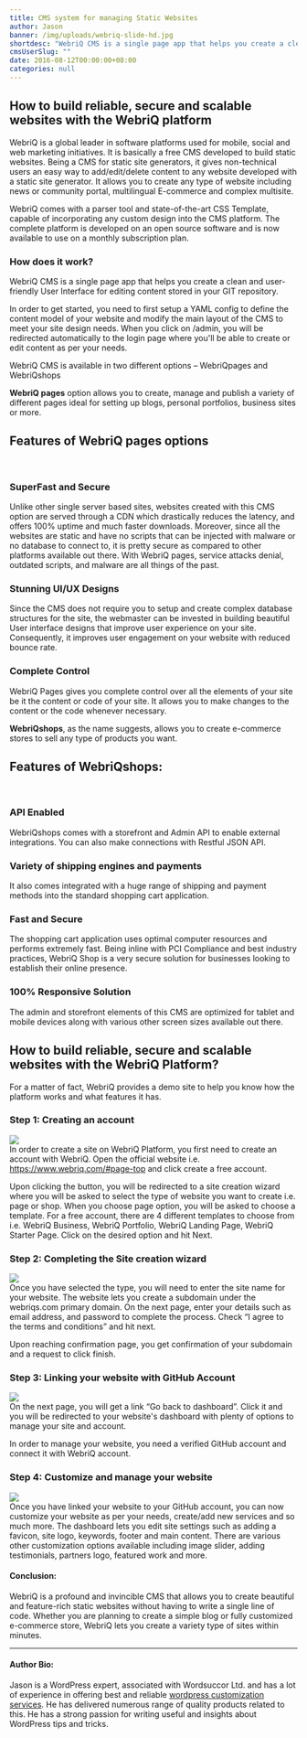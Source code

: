 ```yaml
---
title: CMS system for managing Static Websites
author: Jason
banner: /img/uploads/webriq-slide-hd.jpg
shortdesc: "WebriQ CMS is a single page app that helps you create a clean and user-friendly User Interface for editing content stored in your GIT repository. "
cmsUserSlug: ""
date: 2016-08-12T00:00:00+08:00
categories: null
---
```


## How to build reliable, secure and scalable websites with the WebriQ platform

WebriQ is a global leader in software platforms used for mobile, social and web marketing initiatives. It is basically a free CMS developed to build static websites. Being a CMS for static site generators, it gives non-technical users an easy way to add/edit/delete content to any website developed with a static site generator. It allows you to create any type of website including news or community portal, multilingual E-commerce and complex multisite.

WebriQ comes with a parser tool and state-of-the-art CSS Template, capable of incorporating any custom design into the CMS platform. The complete platform is developed on an open source software and is now available to use on a monthly subscription plan. 

### How does it work?

WebriQ CMS is a single page app that helps you create a clean and user-friendly User Interface for editing content stored in your GIT repository. 

In order to get started, you need to first setup a YAML config to define the content model of your website and modify the main layout of the CMS to meet your site design needs. When you click on /admin, you will be redirected automatically to the login page where you'll be able to create or edit content as per your needs.

WebriQ CMS is available in two different options – WebriQpages and WebriQshops 

**WebriQ pages** option allows you to create, manage and publish a variety of different pages ideal for setting up blogs, personal portfolios, business sites or more.
<br>
## Features of WebriQ pages options
&nbsp;
### SuperFast and Secure

Unlike other single server based sites, websites created with this CMS option are served through a CDN which drastically reduces the latency, and offers 100% uptime and much faster downloads. Moreover, since all the websites are static and have no scripts that can be injected with malware or no database to connect to, it is pretty secure as compared to other platforms available out there. With WebriQ pages, service attacks denial, outdated scripts, and malware are all things of the past. 

### Stunning UI/UX Designs

Since the CMS does not require you to setup and create complex database structures for the site, the webmaster can be invested in building beautiful User interface designs that improve user experience on your site. Consequently, it improves user engagement on your website with reduced bounce rate. 

### Complete Control

WebriQ Pages gives you complete control over all the elements of your site be it the content or code of your site. It allows you to make changes to the content or the code whenever necessary. 

**WebriQshops**, as the name suggests, allows you to create e-commerce stores to sell any type of products you want.
<br>
## Features of WebriQshops:
&nbsp;
### API Enabled

WebriQshops comes with a storefront and Admin API to enable external integrations. You can also make connections with Restful JSON API.

### Variety of shipping engines and payments

It also comes integrated with a huge range of shipping and payment methods into the standard shopping cart application.

### Fast and Secure

The shopping cart application uses optimal computer resources and performs extremely fast. Being inline with PCI Compliance and best industry practices, WebriQ Shop is a very secure solution for businesses looking to establish their online presence.

### 100% Responsive Solution

The admin and storefront elements of this CMS are optimized for tablet and mobile devices along with various other screen sizes available out there.
<br>
##  How to build reliable, secure and scalable websites with the WebriQ Platform?

For a matter of fact, WebriQ provides a demo site to help you know how the platform works and what features it has. 

### Step 1: Creating an account

<img src="  /img/uploads/creating-an-account.png  "></img>
<br>
In order to create a site on WebriQ Platform, you first need to create an account with WebriQ. Open the official website i.e. https://www.webriq.com/#page-top and click create a free account. 

Upon clicking the button, you will be redirected to a site creation wizard where you will be asked to select the type of website you want to create i.e. page or shop. When you choose page option, you will be asked to choose a template. For a free account, there are 4 different templates to choose from i.e. WebriQ Business, WebriQ Portfolio, WebriQ Landing Page, WebriQ Starter Page. Click on the desired option and hit Next. 

### Step 2: Completing the Site creation wizard

<img src="/img/uploads/completing-the-site-creation-wizard.png    "></img>
<br>
Once you have selected the type, you will need to enter the site name for your website. The website lets you create a subdomain under the webriqs.com primary domain. On the next page, enter your details such as email address, and password to complete the process. Check “I agree to the terms and conditions” and hit next. 

Upon reaching confirmation page, you get confirmation of your subdomain and a request to click finish. 

### Step 3: Linking your website with GitHub Account

<img src="/img/uploads/linking-your-website-with-github-account-.png    "></img>
<br>
On the next page, you will get a link “Go back to dashboard”. Click it and you will be redirected to your website's dashboard with plenty of options to manage your site and account. 

In order to manage your website, you need a verified GitHub account and connect it with WebriQ account. 

### Step 4: Customize and manage your website

<img src="/img/uploads/customize-and-manage-your-website.png"></img>
<br>
Once you have linked your website to your GitHub account, you can now customize your website as per your needs, create/add new services and so much more. The dashboard lets you edit site settings such as adding a favicon, site logo, keywords, footer and main content. There are various other customization options available including image slider, adding testimonials, partners logo, featured work and more. 

#### **Conclusion:**

WebriQ is a profound and invincible CMS that allows you to create beautiful and feature-rich static websites without having to write a single line of code. Whether you are planning to create a simple blog or fully customized e-commerce store, WebriQ lets you create a variety type of sites within minutes.

<hr>

#### **Author Bio:**

Jason is a WordPress expert, associated with Wordsuccor Ltd. and has a lot of experience in offering best and reliable [wordpress customization services](http://www.wordsuccor.com/services/wordpress-theme-customisation/). He has delivered numerous range of quality products related to this. He has a strong passion for writing useful and insights about WordPress tips and tricks.